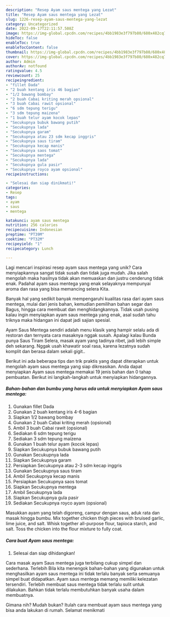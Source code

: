 ```yaml
---
description: "Resep Ayam saus mentega yang Lezat"
title: "Resep Ayam saus mentega yang Lezat"
slug: 1226-resep-ayam-saus-mentega-yang-lezat
category: Uncategorized
date: 2022-09-17T22:11:57.508Z
image: https://img-global.cpcdn.com/recipes/4bb1983e3f797b80/680x482cq70/ayam-saus-mentega-foto-resep-utama.jpg
hideToc: false
enableToc: true
enableTocContent: false
thumbnail: https://img-global.cpcdn.com/recipes/4bb1983e3f797b80/680x482cq70/ayam-saus-mentega-foto-resep-utama.jpg
cover: https://img-global.cpcdn.com/recipes/4bb1983e3f797b80/680x482cq70/ayam-saus-mentega-foto-resep-utama.jpg
author: Admin
authorAv: notfound
ratingvalue: 4.5
reviewcount: 25
recipeingredient:
- "fillet Dada"
- "2 buah kentang iris 46 bagian"
- "1/2 bawang bombay"
- "2 buah Cabai kriting merah opsional"
- "3 buah Cabai rawit opsional"
- "6 sdm tepung terigu"
- "3 sdm tepung maizena"
- "1 buah telur ayam kocok lepas"
- "Secukupnya bubuk bawang putih"
- "Secukupnya lada"
- "Secukupnya garam"
- "Secukupnya atau 23 sdm kecap inggris"
- "Secukupnya saus tiram"
- "Secukupnya kecap manis"
- "Secukupnya saos tomat"
- "Secukupnya mentega"
- "Secukupnya lada"
- "Secukupnya gula pasir"
- "Secukupnya royco ayam opsional"
recipeinstructions:

- "Selesai dan siap dinikmati!"
categories:
- Resep
tags:
- ayam
- saus
- mentega

katakunci: ayam saus mentega 
nutrition: 256 calories
recipecuisine: Indonesian
preptime: "PT39M"
cooktime: "PT32M"
recipeyield: "1"
recipecategory: Lunch

---
```





Lagi mencari inspirasi resep ayam saus mentega yang unik? Cara menyiapkannya sangat tidak susah dan tidak juga mudah. Jika salah mengolah maka hasilnya tidak akan memuaskan dan justru cenderung tidak enak. Padahal ayam saus mentega yang enak selayaknya mempunyai aroma dan rasa yang bisa memancing selera Kita.





Banyak hal yang sedikit banyak mempengaruhi kualitas rasa dari ayam saus mentega, mulai dari jenis bahan, kemudian pemilihan bahan segar dan Bagus, hingga cara membuat dan menghidangkannya. Tidak usah pusing kalau ingin menyiapkan ayam saus mentega yang enak,      asal sudah tahu triknya maka hidangan ini dapat jadi sajian spesial.














Ayam Saus Mentega sendiri adalah menu klasik yang hampir selalu ada di restoran dan ternyata cara masaknya nggak susah. Apalagi kalau Bunda punya Saus Tiram Selera, masak ayam yang tadinya ribet, jadi lebih simple deh sekarang. Nggak usah khawatir soal rasa, karena lezatnya sudah komplit dan berasa dalam sekali gigit..






Berikut ini ada beberapa tips dan trik praktis yang dapat diterapkan untuk mengolah ayam saus mentega yang siap dikreasikan. Anda dapat menyiapkan Ayam saus mentega memakai 19 jenis bahan dan 0 tahap pembuatan. Berikut ini langkah-langkah untuk menyiapkan hidangannya.

<!--inarticleads1-->

##### Bahan-bahan dan bumbu yang harus ada untuk menyiapkan Ayam saus mentega:

1. Gunakan fillet Dada
1. Gunakan 2 buah kentang iris 4-6 bagian
1. Siapkan 1/2 bawang bombay
1. Gunakan 2 buah Cabai kriting merah (opsional)
1. Ambil 3 buah Cabai rawit (opsional)
1. Sediakan 6 sdm tepung terigu
1. Sediakan 3 sdm tepung maizena
1. Gunakan 1 buah telur ayam (kocok lepas)
1. Siapkan Secukupnya bubuk bawang putih
1. Gunakan Secukupnya lada
1. Siapkan Secukupnya garam
1. Persiapkan Secukupnya atau 2-3 sdm kecap inggris
1. Gunakan Secukupnya saus tiram
1. Ambil Secukupnya kecap manis
1. Persiapkan Secukupnya saos tomat
1. Siapkan Secukupnya mentega
1. Ambil Secukupnya lada
1. Siapkan Secukupnya gula pasir
1. Sediakan Secukupnya royco ayam (opsional)


Masukkan ayam yang telah digoreng, campur dengan saus, aduk rata dan masak hingga bumbu. Mix together chicken thigh pieces with bruised garlic, lime juice, and salt. Whisk together all-purpose flour, tapioca starch, and salt. Toss the chicken into the flour mixture to fully coat. 

<!--inarticleads2-->

##### Cara buat Ayam saus mentega:


1. Selesai dan siap dihidangkan!

Cara masak ayam Saus mentega juga terbilang cukup simpel dan sederhana. Terlebih Bila kita menengok bahan-bahan yang digunakan untuk menghasilkan ayam saus mentega ini tidak terlalu banyak serta semuanya simpel buat didapatkan. Ayam saus mentega memang memiliki kelezatan tersendiri. Terlebih membuat saus mentega tidak terlalu sulit untuk dilakukan. Bahkan tidak terlalu membutuhkan banyak usaha dalam membuatnya. 

Gimana nih? Mudah bukan? Itulah cara membuat ayam saus mentega yang bisa anda lakukan di rumah. Selamat menikmati
